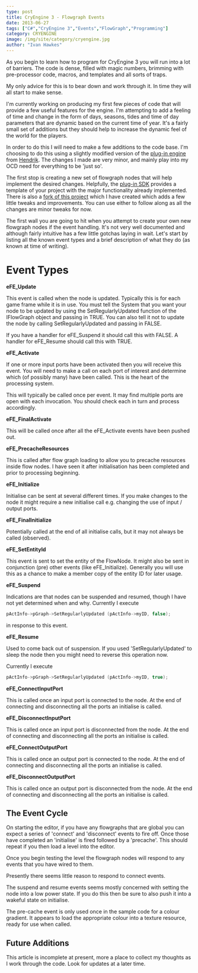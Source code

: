 ```yaml
---
type: post
title: CryEngine 3 - Flowgraph Events
date: 2013-06-27
tags: ["C#","CryEngine 3","Events","FlowGraph","Programming"]
category: CRYENGINE
image: /img/site/category/cryengine.jpg
author: "Ivan Hawkes"
---
```


As you begin to learn how to program for CryEngine 3 you will run into a lot of barriers. The code is dense, filled with magic numbers, brimming with pre-processor code, macros, and templates and all sorts of traps.

<!--more--> My only advice for this is to bear down and work through it. In time they will all start to make sense.

I'm currently working on producing my first few pieces of code that will provide a few useful features for the engine. I'm attempting to add a feeling of time and change in the form of days, seasons, tides and time of day parameters that are dynamic based on the current time of year. It's a fairly small set of additions but they should help to increase the dynamic feel of the world for the players.

In order to do this I will need to make a few additions to the code base. I'm choosing to do this using a slightly modified version of the [plug-in engine](https://github.com/hendrikp/Plugin_SDK "plug-in engine") from [Hendrik](https://github.com/hendrikp "Hendrik"). The changes I made are very minor, and mainly play into my OCD need for everything to be 'just so'.

The first stop is creating a new set of flowgraph nodes that will help implement the desired changes. Helpfully, the [plug-in SDK](https://github.com/hendrikp/Plugin_SDK "plug-in SDK") provides a template of your project with the major functionality already implemented. There is also a [fork of this project](https://bitbucket.org/shatteredscreens/plug-in-sdk "plug-in SDK") which I have created which adds a few little tweaks and improvements. You can use either to follow along as all the changes are minor tweaks for now.

The first wall you are going to hit when you attempt to create your own new flowgraph nodes if the event handling. It's not very well documented and although fairly intuitive has a few little gotchas laying in wait. Let's start by listing all the known event types and a brief description of what they do (as known at time of writing).

# Event Types

**eFE_Update**

This event is called when the node is updated. Typically this is for each game frame while it is in use.  You must tell the System that you want your node to be updated by using the SetRegularlyUpdated function of the IFlowGraph object and passing in TRUE. You can also tell it not to update the node by calling SetRegularlyUpdated  and passing in FALSE.

If you have a handler for eFE_Suspend it should call this with FALSE. A handler for eFE_Resume should call this with TRUE.

**eFE_Activate**

If one or more input ports have been activated then you will receive this event. You will need to make a call on each port of interest and determine which (of possibly many) have been called. This is the heart of the processing system.

This will typically be called once per event. It may find multiple ports are open with each invocation. You should check each in turn and process accordingly.

**eFE_FinalActivate**

This will be called once after all the eFE_Activate events have been pushed out.

**eFE_PrecacheResources**

This is called after flow graph loading to allow you to precache resources inside flow nodes. I have seen it after initialisation has been completed and prior to processing beginning.

**eFE_Initialize**

Initialise can be sent at several different times. If you make changes to the node it might require a new initialise call e.g. changing the use of input / output ports.

**eFE_FinalInitialize**

Potentially called at the end of all initialise calls, but it may not always be called (observed).

**eFE_SetEntityId**

This event is sent to set the entity of the FlowNode. It might also be sent in conjunction (pre) other events (like eFE_Initialize). Generally you will use this as a chance to make a member copy of the entity ID for later usage.

**eFE_Suspend**

Indications are that nodes can be suspended and resumed, though I have not yet determined when and why.  Currently I execute

```cpp
pActInfo->pGraph->SetRegularlyUpdated (pActInfo->myID, false);
```

in response to this event.

**eFE_Resume**

Used to come back out of suspension. If you used 'SetRegularlyUpdated' to sleep the node then you might need to reverse this operation now.

Currently I execute

```cpp
pActInfo->pGraph->SetRegularlyUpdated (pActInfo->myID, true);
```

**eFE_ConnectInputPort**

This is called once an input port is connected to the node.  At the end of connecting and disconnecting all the ports an initialise is called.

**eFE_DisconnectInputPort**

This is called once an input port is disconnected from the node.  At the end of connecting and disconnecting all the ports an initialise is called.

**eFE_ConnectOutputPort**

This is called once an output port is connected to the node.  At the end of connecting and disconnecting all the ports an initialise is called.

**eFE_DisconnectOutputPort**

This is called once an output port is disconnected from the node.  At the end of connecting and disconnecting all the ports an initialise is called.

## The Event Cycle

On starting the editor, if you have any flowgraphs that are global you can expect a series of 'connect' and 'disconnect' events to fire off. Once those have completed an 'initialise' is fired followed by a 'precache'. This should repeat if you then load a level into the editor.

Once you begin testing the level the flowgraph nodes will respond to any events that you have wired to them.

Presently there seems little reason to respond to connect events.

The suspend and resume events seems mostly concerned with setting the node into a low power state. If you do this then be sure to also push it into a wakeful state on initialise.

The pre-cache event is only used once in the sample code for a colour gradient. It appears to load the appropriate colour into a texture resource, ready for use when called.

## Future Additions

This article is incomplete at present, more a place to collect my thoughts as I work through the code. Look for updates at a later time.